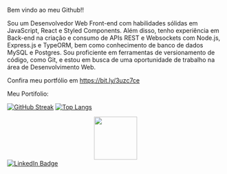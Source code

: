 Bem vindo ao meu Github!!

Sou um Desenvolvedor Web Front-end com habilidades sólidas em JavaScript, React e Styled Components. Além disso, tenho experiência em Back-end na criação e consumo de APIs REST e Websockets com Node.js, Express.js e TypeORM, bem como conhecimento de banco de dados MySQL e Postgres. Sou proficiente em ferramentas de versionamento de código, como Git, e estou em busca de uma oportunidade de trabalho na área de Desenvolvimento Web.

Confira meu portfólio em https://bit.ly/3uzc7ce

<!--
**isaac-goncalves/isaac-goncalves** is a ✨ _special_ ✨ repository because its `README.md` (this file) appears on your GitHub profile.

Here are some ideas to get you started:

- 🔭 I’m currently working on ...
- 🌱 I’m currently learning ...
- 👯 I’m looking to collaborate on ...
- 🤔 I’m looking for help with ...
- 💬 Ask me about ...
- 📫 How to reach me: ...
- 😄 Pronouns: ...
- ⚡ Fun fact: ...
-->
Meu Portifolio: 

[![GitHub Streak](http://github-readme-streak-stats.herokuapp.com?user=isaac-goncalves&theme=dark&background=000000)](https://git.io/streak-stats)
[![Top Langs](https://github-readme-stats.vercel.app/api/top-langs/?username=isaac-goncalves&layout=compact&theme=vision-friendly-dark)](https://github.com/anuraghazra/github-readme-stats)
<div id="header" align="center">
  <img src="https://media.giphy.com/media/M9gbBd9nbDrOTu1Mqx/giphy.gif" width="100"/>
</div>
<a href="https://www.linkedin.com/in/isaac-correia-gon%C3%A7alves-4a7375138/">
    <img src="https://img.shields.io/badge/LinkedIn-blue?style=for-the-badge&logo=linkedin&logoColor=white" alt="LinkedIn Badge"/>
  </a>
